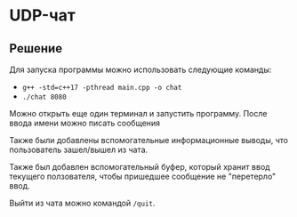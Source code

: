 # UDP-чат

## Решение

Для запуска программы можно использовать следующие команды:

- `g++ -std=c++17 -pthread main.cpp -o chat`
- `./chat 8080`

Можно открыть еще один терминал и запустить программу.
После ввода имени можно писать сообщения

Также были добавлены вспомогательные информационные выводы, что пользователь зашел/вышел из чата.

Также был добавлен вспомогательный буфер, который хранит ввод текущего ползователя, чтобы пришедшее сообщение не "перетерло" ввод.

Выйти из чата можно командой `/quit`.
